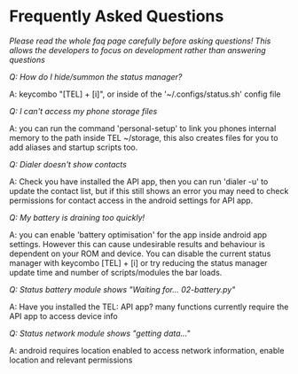# Frequently Asked Questions 

_Please read the whole faq page carefully before asking questions! This allows the developers to focus on development rather than answering questions_

*Q: How do I hide/summon the status manager?*

A: keycombo "[TEL] + [i]", or inside of the '~/.configs/status.sh' config file



*Q: I can't access my phone storage files*

A: you can run the command 'personal-setup' to link you phones internal memory to the path inside TEL ~/storage, this also creates files for you to add aliases and startup scripts too.



*Q: Dialer doesn't show contacts*

A: Check you have installed the API app, then you can run 'dialer -u' to update the contact list, but if this still shows an error you may need to check permissions for contact access in the android settings for API app.



*Q: My battery is draining too quickly!*

A: you can enable 'battery optimisation' for the app inside android app settings. However this can cause undesirable results and behaviour is dependent on your ROM and device. You can disable the current status manager with keycombo [TEL] + [i] or try reducing the status manager update time and number of scripts/modules the bar loads.



*Q: Status battery module shows "Waiting for... 02-battery.py"*

A: Have you installed the TEL: API app? many functions currently require the API app to access device info



*Q: Status network module shows "getting data..."*

A: android requires location enabled to access network information, enable location and relevant permissions


